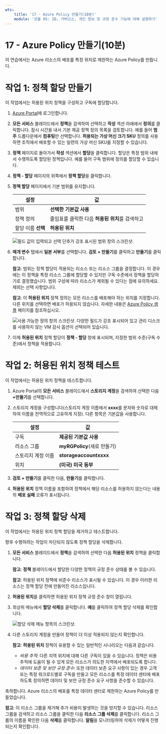```yaml
---
wts:
    title: '17 - Azure Policy 만들기(10분)'
    module: '모듈 05: ID, 거버넌스, 개인 정보 및 규정 준수 기능에 대해 설명하기'
---
```

# 17 - Azure Policy 만들기(10분)

이 연습에서는 Azure 리소스의 배포를 특정 위치로 제한하는 Azure Policy를 만듭니다.

# 작업 1: 정책 할당 만들기 

이 작업에서는 허용된 위치 정책을 구성하고 구독에 할당합니다. 

1. [Azure Portal](https://portal.azure.com)에 로그인합니다.

2. **모든 서비스** 블레이드에서 **정책**을 검색하여 선택하고 **작성** 섹션 아래에서 **정의**를 클릭합니다.  잠시 시간을 내서 기본 제공 정책 정의 목록을 검토합니다. 예를 들어 **범주** 드롭다운에서 **컴퓨팅**만 선택합니다. **허용되는 가상 머신 크기 SKU** 정의를 사용하면 조직에서 배포할 수 있는 일련의 가상 머신 SKU를 지정할 수 있습니다.

3. **정책** 페이지로 돌아가서 **작성** 섹션에서 **할당**을 클릭합니다. 할당은 특정 범위 내에서 수행하도록 할당된 정책입니다. 예를 들어 구독 범위에 정의를 할당할 수 있습니다. 

4. **정책 - 할당** 페이지의 위쪽에서 **정책 할당**을 클릭합니다.

5. **정책 할당** 페이지에서 기본 범위를 유지합니다.

      | 설정 | 값 | 
    | --- | --- |
    | 범위| **선택한 기본값 사용**|
    | 정책 정의 | 줄임표를 클릭한 다음 **허용된 위치**를 검색하고 |
    | 할당 이름 **선택** | **허용된 위치** |
    
    ![필드 값이 입력되고 선택 단추가 강조 표시된 범위 창의 스크린샷. ](../images/1402.png)
6. **매개 변수** 탭에서 **일본 서부**를 선택합니다. **검토 + 만들기**를 클릭하고 **만들기**를 클릭합니다.

    **참고**: 범위는 정책 할당이 적용되는 리소스 또는 리소스 그룹을 결정합니다. 이 경우에는 이 정책을 특정 리소스 그룹에 할당할 수 있지만 구독 수준에서 정책을 할당하기로 결정했습니다. 범위 구성에 따라 리소스가 제외될 수 있다는 점에 유의하세요. 제외는 선택 사항입니다.

    **참고**: 이 **허용된 위치** 정책 정의는 모든 리소스를 배포해야 하는 위치를 지정합니다. 다른 위치를 선택하면 배포가 허용되지 않습니다. 자세한 내용은 [Azure Policy 샘플](https://docs.microsoft.com/ko-kr/azure/governance/policy/samples/index) 페이지를 참조하십시오.

   ![사용 가능한 정의 창의 스크린샷. 다양한 필드가 강조 표시되어 있고 관리 디스크를 사용하지 않는 VM 감사 옵션이 선택되어 있습니다.](../images/1403.png)

9. 이제 **허용된 위치** 정책 할당이 **정책 - 할당** 창에 표시되며, 지정한 범위 수준(구독 수준)에서 정책을 적용합니다.

# 작업 2: 허용된 위치 정책 테스트

이 작업에서는 허용된 위치 정책을 테스트합니다. 

1. Azure Portal의 **모든 서비스** 블레이드에서 **스토리지 계정**을 검색하여 선택한 다음 **+만들기**를 선택합니다.

2. 스토리지 계정을 구성합니다(스토리지 계정 이름에서 **xxxx**를 문자와 숫자로 대체하여 이름을 전역적으로 고유하게 지정). 다른 항목은 기본값을 사용합니다. 

    | 설정 | 값 | 
    | --- | --- |
    | 구독 | **제공된 기본값 사용** |
    | 리소스 그룹 | **myRGPolicy**(새로 만들기) |
    | 스토리지 계정 이름 | **storageaccountxxxx** |
    | 위치 | **(미국) 미국 동부** |

3. **검토 + 만들기**를 클릭한 다음, **만들기**를 클릭합니다. 

4. **허용된 위치** 정책 이름을 포함하여 정책에서 해당 리소스를 허용하지 않는다는 내용의 **배포 실패** 오류가 표시됩니다.

# 작업 3: 정책 할당 삭제

이 작업에서는 허용된 위치 정책 할당을 제거하고 테스트합니다. 

향후 수행하려는 작업이 차단되지 않도록 정책 할당을 삭제합니다.

1. **모든 서비스** 블레이드에서 **정책**을 검색하여 선택한 다음 **허용된 위치** 정책을 클릭합니다.

    **참고**: **정책** 블레이드에서 할당한 다양한 정책의 규정 준수 상태를 볼 수 있습니다.

    **참고**: 허용된 위치 정책에 비준수 리소스가 표시될 수 있습니다. 이 경우 이러한 리소스는 정책 할당 전에 만들어진 리소스입니다.
 
2. **허용된 위치**를 클릭하면 허용된 위치 정책 규정 준수 창이 열립니다.

3. 최상위 메뉴에서 **할당 삭제**를 클릭합니다. **예**를 클릭하여 정책 할당 삭제를 확인합니다.

   ![할당 삭제 메뉴 항목의 스크린샷.](../images/1407.png)

4. 다른 스토리지 계정을 만들어 정책이 더 이상 적용되지 않는지 확인합니다.

    **참고**: **허용된 위치** 정책이 유용할 수 있는 일반적인 시나리오는 다음과 같습니다. 
    - *비용 추적*: 다른 지역 위치에 대해 다른 구독이 있을 수 있습니다. 정책은 비용 추적에 도움이 될 수 있게 모든 리소스가 의도한 지역에서 배포되도록 합니다. 
    - *데이터 보존 및 보안 규정 준수*: 또한 데이터 보존 요구 사항이 있는 경우 고객 또는 특정 워크로드별로 구독을 만들고 모든 리소스를 특정 데이터 센터에 배포하도록 정의하면 데이터 및 보안 규정 준수 요구 사항을 준수할 수 있습니다.

축하합니다. Azure 리소스의 배포를 특정 데이터 센터로 제한하는 Azure Policy를 만들었습니다.

**참고**: 이 리소스 그룹을 제거해 추가 비용이 발생하는 것을 방지할 수 있습니다. 리소스 그룹을 검색하고 리소스 그룹을 클릭한 다음 **리소스 그룹 삭제**를 클릭합니다. 리소스 그룹의 이름을 확인한 다음 **삭제**를 클릭합니다. **알림**을 모니터링하여 삭제가 어떻게 진행되는지 확인합니다.

